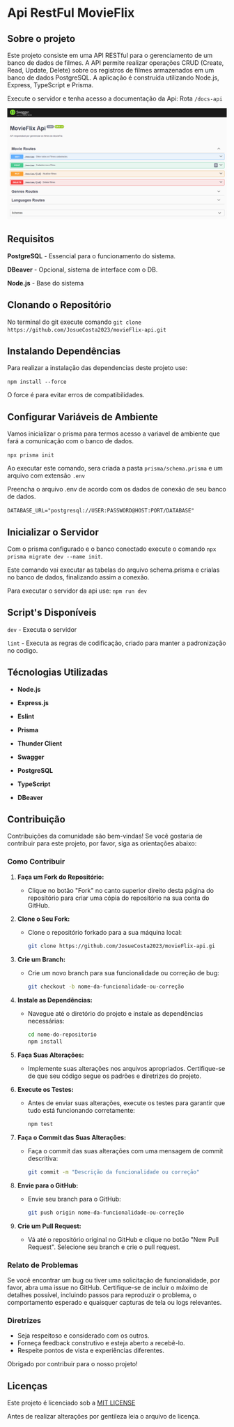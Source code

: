 # Api RestFul MovieFlix

## Sobre o projeto

Este projeto consiste em uma API RESTful para o gerenciamento de um banco de dados de filmes. A API permite realizar operações CRUD (Create, Read, Update, Delete) sobre os registros de filmes armazenados em um banco de dados PostgreSQL. A aplicação é construída utilizando Node.js, Express, TypeScript e Prisma.

Execute o servidor e tenha acesso a documentação da Api: Rota `/docs-api`

![](./docsApi.png)

## Requisitos

**PostgreSQL** - Essencial para o funcionamento do sistema.

**DBeaver** - Opcional, sistema de interface com o DB.

**Node.js** - Base do sistema

## Clonando o Repositório

No terminal do git execute  comando `git clone https://github.com/JosueCosta2023/movieFlix-api.git`

## Instalando Dependências

Para realizar a instalação das dependencias deste projeto use:

`npm install --force`

O force é para evitar erros de compatibilidades.

## Configurar Variáveis de Ambiente

Vamos inicializar o prisma para termos acesso a variavel de ambiente que fará a comunicação com o banco de dados.

`npx prisma init`

Ao executar este comando, sera criada a pasta `prisma/schema.prisma` e um arquivo com extensão `.env`

Preencha o arquivo .env de acordo com os dados de conexão de seu banco de dados.

`DATABASE_URL="postgresql://USER:PASSWORD@HOST:PORT/DATABASE"`

## Inicializar o Servidor

Com o prisma configurado e o banco conectado execute o comando `npx prisma migrate dev --name init`.

Este comando vai executar as tabelas do arquivo schema.prisma e crialas no banco de dados, finalizando assim a conexão.

Para executar o servidor da api use:
`npm run dev`


## Script's Disponíveis

`dev` - Executa o servidor

`lint` - Executa as regras de codificação, criado para manter a padronização no codigo.

## Técnologias Utilizadas

- **Node.js**

- **Express.js**

- **Eslint**

- **Prisma**

- **Thunder Client**

- **Swagger**

- **PostgreSQL**

- **TypeScript**

- **DBeaver**

## Contribuição

Contribuições da comunidade são bem-vindas! Se você gostaria de contribuir para este projeto, por favor, siga as orientações abaixo:

### Como Contribuir

1. **Faça um Fork do Repositório:**
   - Clique no botão "Fork" no canto superior direito desta página do repositório para criar uma cópia do repositório na sua conta do GitHub.

2. **Clone o Seu Fork:**
   - Clone o repositório forkado para a sua máquina local:
     ```bash
     git clone https://github.com/JosueCosta2023/movieFlix-api.gi
     ```

3. **Crie um Branch:**
   - Crie um novo branch para sua funcionalidade ou correção de bug:
     ```bash
     git checkout -b nome-da-funcionalidade-ou-correção
     ```

4. **Instale as Dependências:**
   - Navegue até o diretório do projeto e instale as dependências necessárias:
     ```bash
     cd nome-do-repositorio
     npm install
     ```

5. **Faça Suas Alterações:**
   - Implemente suas alterações nos arquivos apropriados. Certifique-se de que seu código segue os padrões e diretrizes do projeto.

6. **Execute os Testes:**
   - Antes de enviar suas alterações, execute os testes para garantir que tudo está funcionando corretamente:
     ```bash
     npm test
     ```

7. **Faça o Commit das Suas Alterações:**
   - Faça o commit das suas alterações com uma mensagem de commit descritiva:
     ```bash
     git commit -m "Descrição da funcionalidade ou correção"
     ```

8. **Envie para o GitHub:**
   - Envie seu branch para o GitHub:
     ```bash
     git push origin nome-da-funcionalidade-ou-correção
     ```

9. **Crie um Pull Request:**
   - Vá até o repositório original no GitHub e clique no botão "New Pull Request". Selecione seu branch e crie o pull request.


### Relato de Problemas

Se você encontrar um bug ou tiver uma solicitação de funcionalidade, por favor, abra uma issue no GitHub. Certifique-se de incluir o máximo de detalhes possível, incluindo passos para reproduzir o problema, o comportamento esperado e quaisquer capturas de tela ou logs relevantes.

### Diretrizes 

- Seja respeitoso e considerado com os outros.
- Forneça feedback construtivo e esteja aberto a recebê-lo.
- Respeite pontos de vista e experiências diferentes.

Obrigado por contribuir para o nosso projeto!

## Licenças

Este projeto é licenciado sob a [MIT LICENSE](LICENSE)

Antes de realizar alterações por gentileza leia o arquivo de licença.
